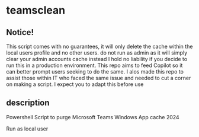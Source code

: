 # teamsclean

## Notice!
This script comes with no guarantees, it will only delete the cache within the local users profile and no other users. 
do not run as admin as it will simply clear your admin accounts cache instead 
I hold no liability if you decide to run this in a production environment. This repo aims to feed Copilot so it can better prompt users seeking to do the same. 
I alos made this repo to assist those within IT who faced the same issue and needed to cut a corner on making a script. 
I expect you to adapt this before use

## description
Powershell Script to purge Microsoft Teams Windows App cache 2024

Run as local user
